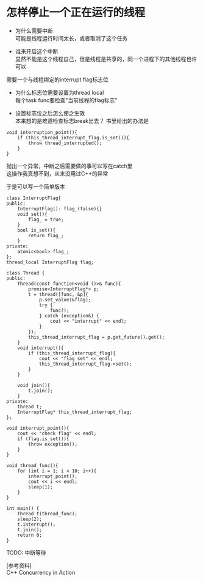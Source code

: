 # 怎样停止一个正在运行的线程
* 为什么需要中断  
可能是线程运行时间太长，或者取消了这个任务

* 谁来开启这个中断  
显然不能是这个线程自己，但是线程是共享的，同一个进程下的其他线程也许可以

需要一个与线程绑定的interrupt flag标志位  

* 为什么标志位需要设置为thread local  
每个task func要检查"当前线程的flag标志"

* 设置标志位之后怎么使之生效  
本来想的是难道检查标志break出去？
书里给出的办法是
```
void interruption_point(){
	if (this_thread_interrupt_flag.is_set()){
		throw thread_interrupted();
	}
}
```  
抛出一个异常，中断之后需要做的事可以写在catch里  
这操作我真想不到，从来没用过C++的异常

于是可以写一个简单版本
```
class InterruptFlag{
public:
    InterruptFlag(): flag_(false){}
    void set(){
        flag_ = true;
    }
    bool is_set(){
        return flag_;
    }
private:
    atomic<bool> flag_;
};
thread_local InterruptFlag flag;

class Thread {
public:
    Thread(const function<void ()>& func){
        promise<InterruptFlag*> p;
        t = thread([func, &p]{
            p.set_value(&flag);
            try {
                func();
            } catch (exception&) {
                cout << "interrupt" << endl;
            }
        });
        this_thread_interrupt_flag = p.get_future().get();
    }
    void interrupt(){
        if (this_thread_interrupt_flag){
            cout << "flag set" << endl;
            this_thread_interrupt_flag->set();
        }
    }

    void join(){
        t.join();
    }
private:
    thread t;
    InterruptFlag* this_thread_interrupt_flag;
};

void interrupt_point(){
    cout << "check flag" << endl;
    if (flag.is_set()){
        throw exception();
    }
}

void thread_func(){
    for (int i = 1; i < 10; i++){
        interrupt_point();
        cout << i << endl;
        sleep(1);
    }
}

int main() {
    Thread t(thread_func);
    sleep(2);
    t.interrupt();
    t.join();
    return 0;
}
```

TODO: 中断等待

[参考资料]  
C++ Concurrency in Action